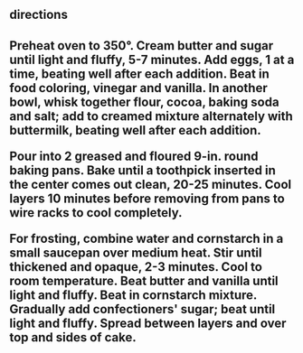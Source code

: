 <h2>directions<h2>



<p>Preheat oven to 350°. Cream butter and sugar until light and fluffy, 5-7 minutes. Add eggs, 1 at a time, beating well after each addition. Beat in food coloring, vinegar and vanilla. In another bowl, whisk together flour, cocoa, baking soda and salt; add to creamed mixture alternately with buttermilk, beating well after each addition.

Pour into 2 greased and floured 9-in. round baking pans. Bake until a toothpick inserted in the center comes out clean, 20-25 minutes. Cool layers 10 minutes before removing from pans to wire racks to cool completely.

For frosting, combine water and cornstarch in a small saucepan over medium heat. Stir until thickened and opaque, 2-3 minutes. Cool to room temperature. Beat butter and vanilla until light and fluffy. Beat in cornstarch mixture. Gradually add confectioners' sugar; beat until light and fluffy. Spread between layers and over top and sides of cake.<p>